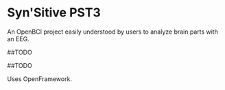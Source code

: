 # Syn'Sitive PST3
An OpenBCI project easily understood by users to analyze brain parts with an EEG.

##TODO

##TODO


Uses OpenFramework.
